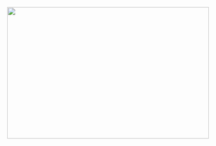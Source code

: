 
<p align="center">
  <img width="460" height="300" src="https://user-images.githubusercontent.com/102123599/206215695-dbf86fad-d791-4b10-90d3-59c749927b83.gif">
</p>
